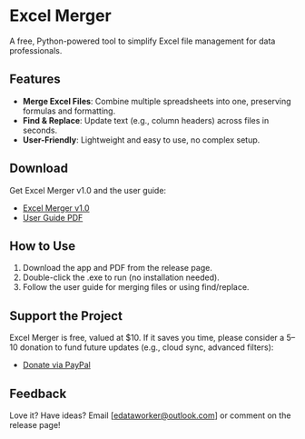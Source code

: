 # Excel Merger

A free, Python-powered tool to simplify Excel file management for data professionals.

## Features
- **Merge Excel Files**: Combine multiple spreadsheets into one, preserving formulas and formatting.
- **Find & Replace**: Update text (e.g., column headers) across files in seconds.
- **User-Friendly**: Lightweight and easy to use, no complex setup.

## Download
Get Excel Merger v1.0 and the user guide:
- [Excel Merger v1.0](https://github.com/YourUsername/ExcelMerger/releases/tag/v1.0)
- [User Guide PDF](https://github.com/YourUsername/ExcelMerger/releases/download/v1.0/ExcelMerger_UserGuide_v1.0.pdf)

## How to Use
1. Download the app and PDF from the release page.
2. Double-click the .exe to run (no installation needed).
3. Follow the user guide for merging files or using find/replace.

## Support the Project
Excel Merger is free, valued at $10. If it saves you time, please consider a $5–$10 donation to fund future updates (e.g., cloud sync, advanced filters):
- [Donate via PayPal](https://paypal.me/edataworker?country.x=IN&locale.x=en_GB)

## Feedback
Love it? Have ideas? Email [edataworker@outlook.com] or comment on the release page!
